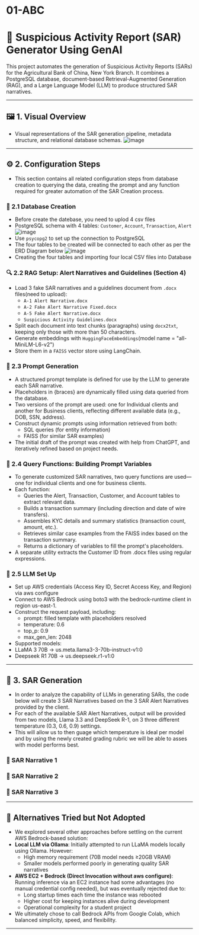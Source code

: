 # 01-ABC

# 🚨 Suspicious Activity Report (SAR) Generator Using GenAI

This project automates the generation of Suspicious Activity Reports (SARs) for the Agricultural Bank of China, New York Branch. It combines a PostgreSQL database, document-based Retrieval-Augmented Generation (RAG), and a Large Language Model (LLM) to produce structured SAR narratives.

---

## 🖼️ 1. Visual Overview

- Visual representations of the SAR generation pipeline, metadata structure, and relational database schemas.
![image](https://github.com/user-attachments/assets/92e2f83d-aa6c-4914-ae3f-e882e946a628)

---

## ⚙️ 2. Configuration Steps

- This section contains all related configuration steps from database creation to querying the data, creating the prompt and any function required for greater automation of the SAR Creation process.

### 📌 2.1 Database Creation

- Before create the datebase, you need to uplod 4 csv files
- PostgreSQL schema with 4 tables: `Customer`, `Account`, `Transaction`, `Alert`
![image](https://github.com/user-attachments/assets/0f0130bd-5da1-4e63-88a5-61b771e5c9cf)
- Use `psycopg2` to set up the connection to PostgreSQL
- The four tables to be created will be connected to each other as per the ERD Diagram below
![image](https://github.com/user-attachments/assets/1fe69a20-120e-4f93-84ee-50cb69fa60c0)
- Creating the four tables and importing four local CSV files into Database

### 🔍 2.2 RAG Setup: Alert Narratives and Guidelines (Section 4)

- Load 3 fake SAR narratives and a guidelines document from `.docx` files(need to upload):
  - `A-1 Alert Narrative.docx`
  - `A-2 Fake Alert Narrative Fixed.docx`
  - `A-5 Fake Alert Narrative.docx`
  - `Suspicious Activity Guidelines.docx`
- Split each document into text chunks (paragraphs) using `docx2txt`, keeping only those with more than 50 characters.
- Generate embeddings with `HuggingFaceEmbeddings`(model name = "all-MiniLM-L6-v2")
- Store them in a `FAISS` vector store using LangChain.

### 🧠 2.3 Prompt Generation

- A structured prompt template is defined for use by the LLM to generate each SAR narrative.
- Placeholders in {braces} are dynamically filled using data queried from the database.
- Two versions of the prompt are used: one for Individual clients and another for Business clients, reflecting different available data (e.g., DOB, SSN, address).
- Construct dynamic prompts using information retrieved from both:
  - SQL queries (for entity information)
  - FAISS (for similar SAR examples)
- The initial draft of the prompt was created with help from ChatGPT, and iteratively refined based on project needs.

### 🔗 2.4 Query Functions: Building Prompt Variables

- To generate customized SAR narratives, two query functions are used—one for individual clients and one for business clients.
- Each function:
  - Queries the Alert, Transaction, Customer, and Account tables to extract relevant data.
  - Builds a transaction summary (including direction and date of wire transfers).
  - Assembles KYC details and summary statistics (transaction count, amount, etc.).
  - Retrieves similar case examples from the FAISS index based on the transaction summary.
  - Returns a dictionary of variables to fill the prompt's placeholders.
- A separate utility extracts the Customer ID from .docx files using regular expressions.

### 🤖 2.5 LLM Set Up

- Set up AWS credentials (Access Key ID, Secret Access Key, and Region) via aws configure
- Connect to AWS Bedrock using boto3 with the bedrock-runtime client in region us-east-1.
- Construct the request payload, including:
  - prompt: filled template with placeholders resolved
  - temperature: 0.6
  - top_p: 0.9
  - max_gen_len: 2048
-  Supported models:
  - LLaMA 3 70B → us.meta.llama3-3-70b-instruct-v1:0
  - Deepseek R1 70B → us.deepseek.r1-v1:0

---

## 🧾 3. SAR Generation

- In order to analyze the capability of LLMs in generating SARs, the code below will create 3 SAR Narratives based on the 3 SAR Alert Narratives provided by the client.
- For each of the available SAR Alert Narratives, output will be provided from two models, Llama 3.3 and DeepSeek R-1, on 3 three different temperature (0.3, 0.6, 0.9) settings.
- This will allow us to then guage which temperature is ideal per model and by using the newly created grading rubric we will be able to asses with model performs best.

### 📝 SAR Narrative 1

### 📝 SAR Narrative 2

### 📝 SAR Narrative 3

---

## 🧪 Alternatives Tried but Not Adopted
- We explored several other approaches before settling on the current AWS Bedrock-based solution:
- **Local LLM via Ollama**: Initially attempted to run LLaMA models locally using Ollama. However:
  - High memory requirement (70B model needs ≥20GB VRAM)
  - Smaller models performed poorly in generating quality SAR narratives
- **AWS EC2 + Bedrock (Direct Invocation without aws configure)**: Running inference via an EC2 instance had some advantages (no manual credential config needed), but was eventually rejected due to:
  - Long startup times each time the instance was rebooted
  - Higher cost for keeping instances alive during development
  - Operational complexity for a student project
- We ultimately chose to call Bedrock APIs from Google Colab, which balanced simplicity, speed, and flexibility.

---
